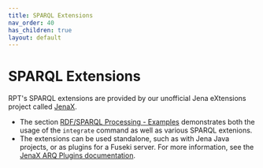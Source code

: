 ```yaml
---
title: SPARQL Extensions
nav_order: 40
has_children: true
layout: default
---
```


# SPARQL Extensions
RPT's SPARQL extensions are provided by our unofficial Jena eXtensions project called [JenaX](https://scaseco.github.io/jenax/).

* The section [RDF/SPARQL Processing - Examples](examples/README.html) demonstrates both the usage of the `integrate` command as well as various SPARQL extenions.
* The extensions can be used standalone, such as with Jena Java projects, or as plugins for a Fuseki server. For more information, see the [JenaX ARQ Plugins documentation](https://scaseco.github.io/jenax/jenax-arq-parent/jenax-arq-plugins-parent/README.html).

